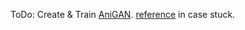 

ToDo: Create & Train [AniGAN](https://arxiv.org/pdf/2102.12593.pdf). [reference](https://github.com/jis478/AniGAN) in case stuck.
